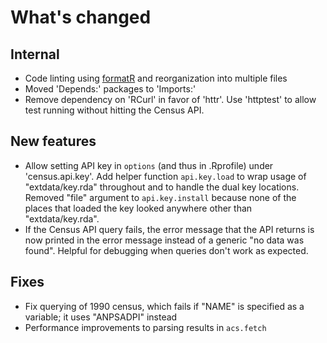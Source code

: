 # What's changed

## Internal

* Code linting using [formatR](https://yihui.name/formatr/) and reorganization into multiple files
* Moved 'Depends:' packages to 'Imports:'
* Remove dependency on 'RCurl' in favor of 'httr'. Use 'httptest' to allow test running without hitting the Census API.

## New features

* Allow setting API key in `options` (and thus in .Rprofile) under 'census.api.key'. Add helper function `api.key.load` to wrap usage of "extdata/key.rda" throughout and to handle the dual key locations. Removed "file" argument to `api.key.install` because none of the places that loaded the key looked anywhere other than "extdata/key.rda".
* If the Census API query fails, the error message that the API returns is now printed in the error message instead of a generic "no data was found". Helpful for debugging when queries don't work as expected.

## Fixes

* Fix querying of 1990 census, which fails if "NAME" is specified as a variable; it uses "ANPSADPI" instead
* Performance improvements to parsing results in `acs.fetch`
